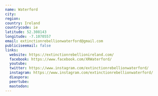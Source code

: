 ```yaml
---
name: Waterford
city:
region:
country: Ireland
countrycode: ie
latitude: 52.308143
longitude: -7.1070557
email: extinctionrebellionwaterford@gmail.com
publiciseemail: false
links:
  website: https://extinctionrebellionireland.com/
  facebook: https://www.facebook.com/XRWaterford/
  youtube:
  twitter: https://www.instagram.com/extinctionrebellionwaterford/
  instagram: https://www.instagram.com/extinctionrebellionwaterford/
  diaspora:
  peertube:
  mastodon:
---
```

